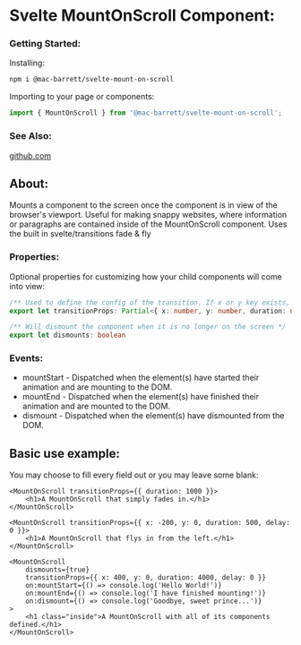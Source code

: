 # Svelte MountOnScroll Component:
### Getting Started:
Installing:
```bash
npm i @mac-barrett/svelte-mount-on-scroll
```

Importing to your page or components:
```ts
import { MountOnScroll } from '@mac-barrett/svelte-mount-on-scroll';
```
### See Also:
[github.com](https://github.com/Mac-Barrett/svelte-mount-on-scroll/)

## About:
Mounts a component to the screen once the component is in view of the browser's viewport.
Useful for making snappy websites, where information or paragraphs are contained inside of the MountOnScroll component.
Uses the built in svelte/transitions fade & fly

### Properties:
Optional properties for customizing how your child components will come into view:

```ts
/** Used to define the config of the transition. If x or y key exists, then the "fly" transition is implicitly chosen. */
export let transitionProps: Partial<{ x: number, y: number, duration: number, delay: number }>= (default: undefined)

/** Will dismount the component when it is no longer on the screen */
export let dismounts: boolean
```

### Events:
- mountStart - Dispatched when the element(s) have started their animation and are mounting to the DOM.
- mountEnd - Dispatched when the element(s) have finished their animation and are mounted to the DOM.
- dismount - Dispatched when the element(s) have dismounted from the DOM.

## Basic use example:
You may choose to fill every field out or you may leave some blank:

```svelte
<MountOnScroll transitionProps={{ duration: 1000 }}>
    <h1>A MountOnScroll that simply fades in.</h1>
</MountOnScroll>

<MountOnScroll transitionProps={{ x: -200, y: 0, duration: 500, delay: 0 }}>
    <h1>A MountOnScroll that flys in from the left.</h1>
</MountOnScroll>

<MountOnScroll
    dismounts={true}
    transitionProps={{ x: 400, y: 0, duration: 4000, delay: 0 }}
    on:mountStart={() => console.log('Hello World!')}
    on:mountEnd={() => console.log('I have finished mounting!')}
    on:dismount={() => console.log('Goodbye, sweet prince...')}
>
    <h1 class="inside">A MountOnScroll with all of its components defined.</h1>
</MountOnScroll>
```